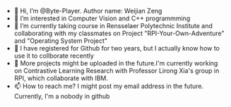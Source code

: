 - 👋  Hi, I’m @Byte-Player. Author name: Weijian Zeng
- 👀 I’m interested in Computer Vision and C++ programmming
- 🏫 I’m currently taking course in Rensselaer Polytechnic Institute and collaborating with my classmates on Project "RPI-Your-Own-Adventure" and "Operating System Project"
- 💞️ I have registered for Github for two years, but I actually know how to use it to collborate recently
- 🤖 More projects might be uploaded in the future.I'm currently working on Contrastive Learning Research with Professor Lirong Xia's group in RPI, which collaborate with IBM.
- 📫 How to reach me? I might post my email address in the future. Currently, I'm a nobody in github

<!---
AI000Farmer/AI000Farmer is a ✨ special ✨ repository because its `README.md` (this file) appears on your GitHub profile.
You can click the Preview link to take a look at your changes.
--->
